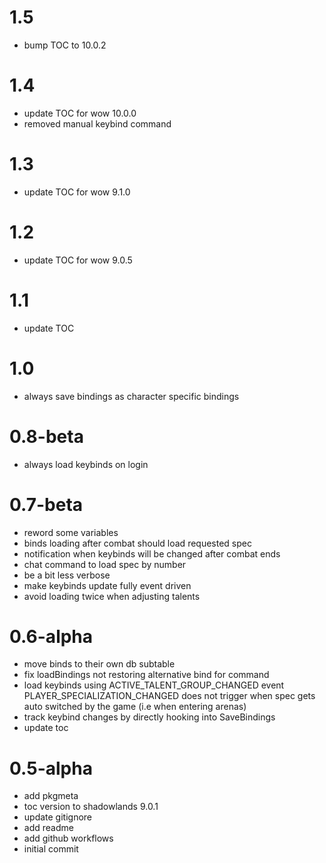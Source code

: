 # 1.5
- bump TOC to 10.0.2

# 1.4
- update TOC for wow 10.0.0
- removed manual keybind command

# 1.3
- update TOC for wow 9.1.0

# 1.2
- update TOC for wow 9.0.5

# 1.1
- update TOC

# 1.0
- always save bindings as character specific bindings

# 0.8-beta
- always load keybinds on login

# 0.7-beta
- reword some variables
- binds loading after combat should load requested spec
- notification when keybinds will be changed after combat ends
- chat command to load spec by number
- be a bit less verbose
- make keybinds update fully event driven
- avoid loading twice when adjusting talents

# 0.6-alpha
- move binds to their own db subtable
- fix loadBindings not restoring alternative bind for command
- load keybinds using ACTIVE_TALENT_GROUP_CHANGED event PLAYER_SPECIALIZATION_CHANGED does not trigger when spec gets auto switched by the game (i.e when entering arenas)
- track keybind changes by directly hooking into SaveBindings
- update toc

# 0.5-alpha
- add pkgmeta
- toc version to shadowlands 9.0.1
- update gitignore
- add readme
- add github workflows
- initial commit